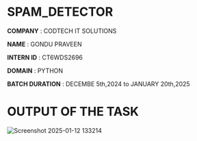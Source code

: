 # SPAM_DETECTOR

**COMPANY** : CODTECH IT SOLUTIONS

**NAME** : GONDU PRAVEEN

**INTERN ID** : CT6WDS2696

**DOMAIN** : PYTHON

**BATCH DURATION** : DECEMBE 5th,2024 to JANUARY 20th,2025

# OUTPUT OF THE TASK

![Screenshot 2025-01-12 133214](https://github.com/user-attachments/assets/64a812b2-0a9c-4a09-a395-0cc235fb7e9a)
